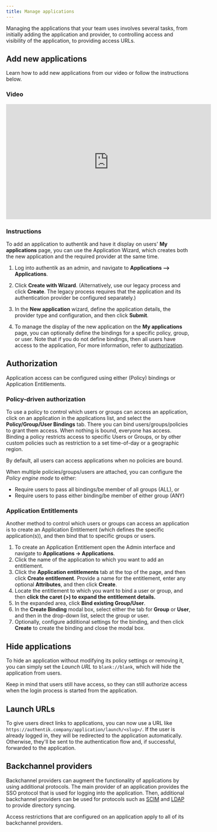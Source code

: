 ```yaml
---
title: Manage applications
---
```


Managing the applications that your team uses involves several tasks, from initially adding the application and provider, to controlling access and visibility of the application, to providing access URLs.

## Add new applications

Learn how to add new applications from our video or follow the instructions below.

### Video

<iframe width="560" height="315" src="https://www.youtube.com/embed/broUAWrIWDI;start=22" title="YouTube video player" frameborder="0" allow="accelerometer; autoplay; clipboard-write; encrypted-media; gyroscope; picture-in-picture; web-share" allowfullscreen></iframe>

### Instructions

To add an application to authentik and have it display on users' **My applications** page, you can use the Application Wizard, which creates both the new application and the required provider at the same time.

1. Log into authentik as an admin, and navigate to **Applications --> Applications**.

2. Click **Create with Wizard**. (Alternatively, use our legacy process and click **Create**. The legacy process requires that the application and its authentication provider be configured separately.)

3. In the **New application** wizard, define the application details, the provider type and configuration, and then click **Submit**.

4. To manage the display of the new application on the **My applications** page, you can optionally define the bindings for a specific policy, group, or user. Note that if you do not define bindings, then all users have access to the application, For more information, refer to [authorization](#authorization).

## Authorization

Application access can be configured using either (Policy) bindings or Application Entitlements.

### Policy-driven authorization

To use a policy to control which users or groups can access an application, click on an application in the applications list, and select the **Policy/Group/User Bindings** tab. There you can bind users/groups/policies to grant them access. When nothing is bound, everyone has access. Binding a policy restricts access to specific Users or Groups, or by other custom policies such as restriction to a set time-of-day or a geographic region.

By default, all users can access applications when no policies are bound.

When multiple policies/groups/users are attached, you can configure the _Policy engine mode_ to either:

- Require users to pass all bindings/be member of all groups (ALL), or
- Require users to pass either binding/be member of either group (ANY)

### Application Entitlements

Another method to control which users or groups can access an application is to create an Application Entitlement (which defines the specific application(s)), and then bind that to specific groups or users.

1. To create an Application Entitlement open the Admin interface and navigate to **Applications -> Applications**.
2. Click the name of the application to which you want to add an entitlement.
3. Click the **Application entitlements** tab at the top of the page, and then click **Create entitlement**. Provide a name for the entitlement, enter any optional **Attributes**, and then click **Create**.
4. Locate the entitlement to which you want to bind a user or group, and then **click the caret (>) to expand the entitlement details.**
5. In the expanded area, click **Bind existing Group/User**.
6. In the **Create Binding** modal box, select either the tab for **Group** or **User**, and then in the drop-down list, select the group or user.
7. Optionally, configure additional settings for the binding, and then click **Create** to create the binding and close the modal box.

## Hide applications

To hide an application without modifying its policy settings or removing it, you can simply set the _Launch URL_ to `blank://blank`, which will hide the application from users.

Keep in mind that users still have access, so they can still authorize access when the login process is started from the application.

## Launch URLs

To give users direct links to applications, you can now use a URL like `https://authentik.company/application/launch/<slug>/`. If the user is already logged in, they will be redirected to the application automatically. Otherwise, they'll be sent to the authentication flow and, if successful, forwarded to the application.

## Backchannel providers

Backchannel providers can augment the functionality of applications by using additional protocols. The main provider of an application provides the SSO protocol that is used for logging into the application. Then, additional backchannel providers can be used for protocols such as [SCIM](../providers/scim/index.md) and [LDAP](../providers/ldap/index.md) to provide directory syncing.

Access restrictions that are configured on an application apply to all of its backchannel providers.
